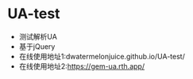 # UA-test
* 测试解析UA
* 基于jQuery
* 在线使用地址1:dwatermelonjuice.github.io/UA-test/
* 在线使用地址2:https://gem-ua.rth.app/
